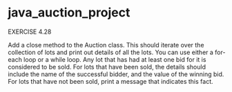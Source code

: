 java_auction_project
====================

EXERCISE 4.28

Add a close method to the Auction class. This should iterate over the collection of lots and print out details of all the lots. You can use either a for-each loop or a while loop. Any lot that has had at least one bid for it is considered to be sold. For lots that have been sold, the details should include the name of the successful bidder, and the value of the winning bid. For lots that have not been sold, print a message that indicates this fact.